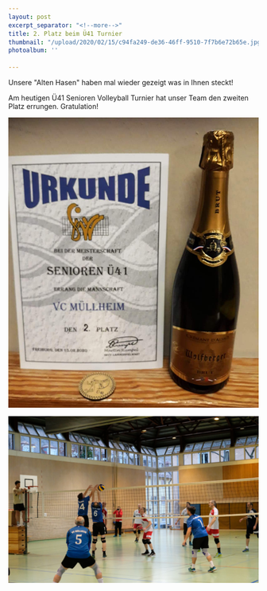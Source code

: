 ```yaml
---
layout: post
excerpt_separator: "<!--more-->"
title: 2. Platz beim Ü41 Turnier
thumbnail: "/upload/2020/02/15/c94fa249-de36-46ff-9510-7f7b6e72b65e.jpg"
photoalbum: ''

---
```

Unsere "Alten Hasen" haben mal wieder gezeigt was in Ihnen steckt!

Am heutigen Ü41 Senioren Volleyball Turnier hat unser Team den zweiten Platz errungen. Gratulation!

![](/upload/2020/02/15/85e2969f-0e02-4720-953d-ef309bbe34d0.jpg)

![](/upload/2020/02/19/DSCF2610.JPG)